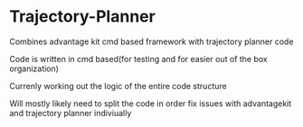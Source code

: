 # Trajectory-Planner

Combines advantage kit cmd based framework with trajectory planner code

Code is written in cmd based(for testing and for easier out of the box organization)

Currenly working out the logic of the entire code structure

Will mostly likely need to split the code in order fix issues with advantagekit and trajectory planner indiviually
